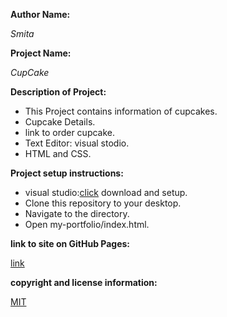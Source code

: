 **Author Name:**

   _Smita_

**Project Name:**

   _CupCake_

**Description of Project:**
  
  * This Project contains information of cupcakes. 
  * Cupcake Details.
  * link to order cupcake.   
  * Text Editor: visual stodio.
  * HTML and CSS.

**Project setup instructions:**

  * visual studio:[click](https://code.visualstudio.com)
     download and setup.         
  * Clone this repository to your desktop.
  * Navigate to the directory.
  * Open my-portfolio/index.html.

**link to site on GitHub Pages:**

  [link](https://github.com/smita-raj12/cup-cake-shop)

**copyright and license information:**

  [MIT](https://choosealicense.com/)
